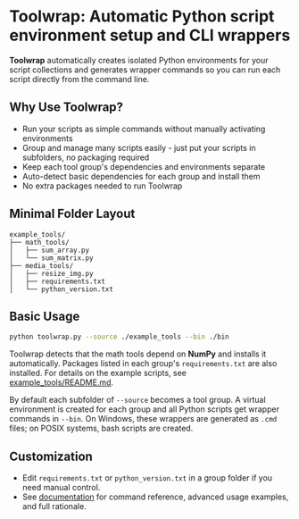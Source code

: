 # Toolwrap: Automatic Python script environment setup and CLI wrappers

**Toolwrap** automatically creates isolated Python environments for your script collections and generates wrapper commands so you can run each script directly from the command line.

## Why Use Toolwrap?

- Run your scripts as simple commands without manually activating environments
- Group and manage many scripts easily - just put your scripts in subfolders, no packaging required
- Keep each tool group's dependencies and environments separate
- Auto-detect basic dependencies for each group and install them
- No extra packages needed to run Toolwrap

## Minimal Folder Layout

```
example_tools/
├── math_tools/
│   ├── sum_array.py
│   └── sum_matrix.py
├── media_tools/
│   ├── resize_img.py
│   ├── requirements.txt
│   └── python_version.txt
```

## Basic Usage

```bash
python toolwrap.py --source ./example_tools --bin ./bin
```
Toolwrap detects that the math tools depend on **NumPy** and installs it
automatically. Packages listed in each group's `requirements.txt` are also
installed. For details on the example scripts, see
[example_tools/README.md](example_tools/README.md).

By default each subfolder of `--source` becomes a tool group. A virtual environment is created for each group and all Python scripts get wrapper commands in `--bin`.
On Windows, these wrappers are generated as `.cmd` files; on POSIX systems, bash scripts are created.

## Customization

- Edit `requirements.txt` or `python_version.txt` in a group folder if you need manual control.
- See [documentation](DOCUMENTATION.md) for command reference, advanced usage examples, and full rationale.
